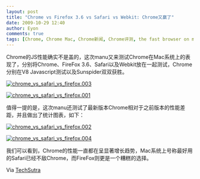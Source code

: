 ```yaml
---
layout: post
title: "Chrome vs Firefox 3.6 vs Safari vs Webkit: Chrome又赢了"
date: 2009-10-29 12:40
author: Eyon
comments: true
tags: [Chrome, Chrome Mac, Chrome新闻, Chrome评测, the fast browser on mac]
---
```

Chrome的JS性能确实不是盖的，这次manu又来测试Chrome在Mac系统上的表现了，分别将Chrome、FireFox 3.6、Safari以及Webkit放在一起测试，Chrome分别在V8 Javascript测试以及Sunspider双双获胜。

<a href="http://img.chromi.org/2009/10/chrome_vs_safari_vs_firefox.003.png">![chrome_vs_safari_vs_firefox.003](http://img.chromi.org/2009/10/chrome_vs_safari_vs_firefox.003-550x412.png "chrome_vs_safari_vs_firefox.003")</a><!--more-->

<a href="http://img.chromi.org/2009/10/chrome_vs_safari_vs_firefox.001.png">![chrome_vs_safari_vs_firefox.001](http://img.chromi.org/2009/10/chrome_vs_safari_vs_firefox.001-550x412.png "chrome_vs_safari_vs_firefox.001")</a>

值得一提的是，这次manu还测试了最新版本Chrome相对于之前版本的性能差距，并且做出了统计图表，如下：

<a href="http://img.chromi.org/2009/10/chrome_vs_safari_vs_firefox.002.png">![chrome_vs_safari_vs_firefox.002](http://img.chromi.org/2009/10/chrome_vs_safari_vs_firefox.002-550x412.png "chrome_vs_safari_vs_firefox.002")</a>

<a href="http://img.chromi.org/2009/10/chrome_vs_safari_vs_firefox.004.png">![chrome_vs_safari_vs_firefox.004](http://img.chromi.org/2009/10/chrome_vs_safari_vs_firefox.004-550x412.png "chrome_vs_safari_vs_firefox.004")</a>

我们可以看到，Chrome的性能一直都在呈显著增长趋势，Mac系统上号称最好用的Safari已经不敌Chrome，而FireFox则更是一个糟糕的选择。

Via [TechSutra](http://www.manu-j.com/blog/chrome-vs-firefox-vs-safari-vs-webkit/382/)



